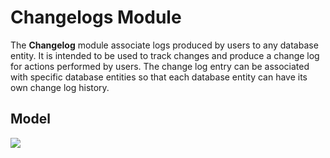 # Changelogs Module
The <b>Changelog</b> module associate logs produced by users to any database entity.
It is intended to be used to track changes and produce a change log for actions performed
by users.  The change log entry can be associated with specific database entities so
that each database entity can have its own change log history.

## Model
![](http://ada-awa.googlecode.com/svn/wiki/awa_changelogs_model.png)


